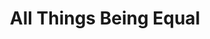 ---
artist: 'Sonic Boom'
title: 'All Things Being Equal'
apple_link: 'https://music.apple.com/us/album/all-things-being-equal/1498534161'
link: 'https://www.dropbox.com/s/17tq1971t0ovpx3/SonicBoom.zip?dl=1'
content: "Following a three decade sabbatical from producing solo material, Pete Kemper (Spacemen 3/Spectrum) revisits earth with _All Things Being Equal_, a psychedelic blend of modular synthesis and love letters to Suicide, the Everyly Brothers, and the Radiophonic Workshop. A strong return to form from a (surprisingly) living legend.\n"
new_image: ../assets/FFWD/a3296613334.jpg
published_date: '2020-05-24T05:42:26.000Z'
---